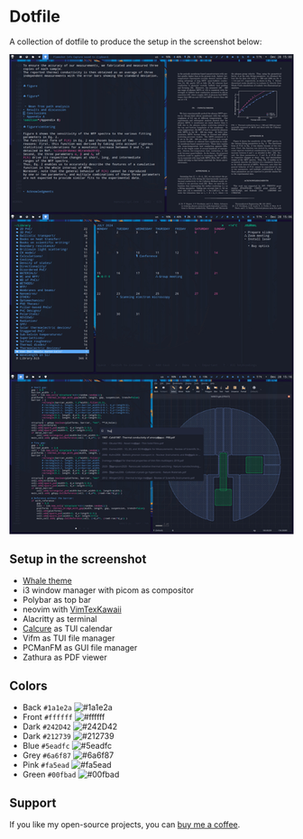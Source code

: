 # Dotfile

A collection of dotfile to produce the setup in the screenshot below:

![screenshot](https://github.com/anufrievroman/dotfiles/blob/main/screen.jpg)

## Setup in the screenshot

- [Whale theme](https://github.com/anufrievroman/whale)
- i3 window manager with picom as compositor
- Polybar as top bar
- neovim with [VimTexKawaii](https://github.com/anufrievroman/vim-tex-kawaii)
- Alacritty as terminal
- [Calcure](https://github.com/anufrievroman/calcure) as TUI calendar 
- Vifm as TUI file manager
- PCManFM as GUI file manager
- Zathura as PDF viewer

## Colors

- Back `#1a1e2a` ![#1a1e2a](https://placehold.co/15x15/1a1e2a/1a1e2a.png) 
- Front `#ffffff` ![#ffffff](https://placehold.co/15x15/ffffff/ffffff.png)
- Dark `#242D42` ![#242D42](https://placehold.co/15x15/242D42/242D42.png)
- Dark `#212739` ![#212739](https://placehold.co/15x15/212739/212739.png)
- Blue `#5eadfc` ![#5eadfc](https://placehold.co/15x15/5eadfc/5eadfc.png)
- Grey `#6a6f87` ![#6a6f87](https://placehold.co/15x15/6a6f87/6a6f87.png)
- Pink `#fa5ead` ![#fa5ead](https://placehold.co/15x15/fa5ead/fa5ead.png)
- Green `#00fbad` ![#00fbad](https://placehold.co/15x15/00fbad/00fbad.png)


## Support

If you like my open-source projects, you can [buy me a coffee](https://www.buymeacoffee.com/angryprofessor).
